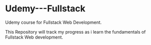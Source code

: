 # Udemy---Fullstack
Udemy course for Fullstack Web Development.


This Repository will track my progress as i learn the fundamentals of Fullstack Web development.
